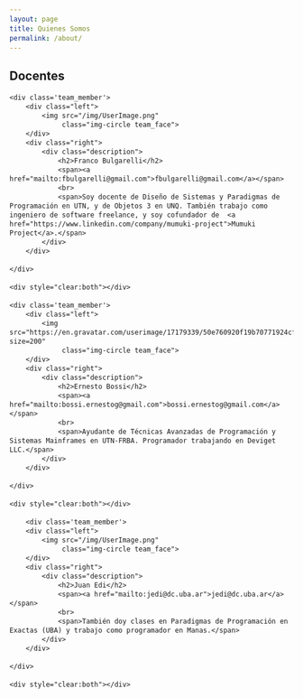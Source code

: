 ```yaml
---
layout: page
title: Quienes Somos
permalink: /about/
---
```


## Docentes

<style>
    .team_member {
        width: 100%;
        margin-top: 50px;
        margin-bottom: 50px;
    }

    .team_member .left {
        float: left;
        width: 15%;
        padding-left: 0px;
    }

    .team_member .left img {
        display: block;
        margin: 0 auto;
        margin-top: 15px;
    }

    .team_member .right img {

    }

    .team_member .right {
        float: right;
        padding-right: 3px;
        padding-left: 20px;
        width: 85%;
    }

    .team_face {
        margin-bottom: 10px;
        width: 100px;
    }

    .description {
        font-family: "Open Sans", Arial;
        font-size: 12px;
        text-align: left;
    }

</style>


<div class='team'>

    <div class='team_member'>
        <div class="left">
            <img src="/img/UserImage.png"
                 class="img-circle team_face">
        </div>
        <div class="right">
            <div class="description">
                <h2>Franco Bulgarelli</h2>
                <span><a href="mailto:fbulgarelli@gmail.com">fbulgarelli@gmail.com</a></span>
                <br>
                <span>Soy docente de Diseño de Sistemas y Paradigmas de Programación en UTN, y de Objetos 3 en UNQ. También trabajo como ingeniero de software freelance, y soy cofundador de  <a href="https://www.linkedin.com/company/mumuki-project">Mumuki Project</a>.</span>
            </div>
        </div>

    </div>
    
    <div style="clear:both"></div>

    <div class='team_member'>
        <div class="left">
            <img src="https://en.gravatar.com/userimage/17179339/50e760920f19b70771924cfe73b17d26.jpg?size=200"
                 class="img-circle team_face">
        </div>
        <div class="right">
            <div class="description">
                <h2>Ernesto Bossi</h2>
                <span><a href="mailto:bossi.ernestog@gmail.com">bossi.ernestog@gmail.com</a></span>
                <br>
                <span>Ayudante de Técnicas Avanzadas de Programación y Sistemas Mainframes en UTN-FRBA. Programador trabajando en Deviget LLC.</span>
            </div>
        </div>

    </div>

    <div style="clear:both"></div>
    
        <div class='team_member'>
        <div class="left">
            <img src="/img/UserImage.png"
                 class="img-circle team_face">
        </div>
        <div class="right">
            <div class="description">
                <h2>Juan Edi</h2>
                <span><a href="mailto:jedi@dc.uba.ar">jedi@dc.uba.ar</a></span>
                <br>
                <span>También doy clases en Paradigmas de Programación en Exactas (UBA) y trabajo como programador en Manas.</span>
            </div>
        </div>

    </div>
    
    <div style="clear:both"></div>

</div>
